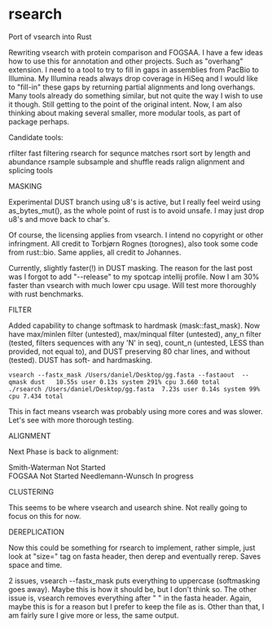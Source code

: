 # rsearch
Port of vsearch into Rust

Rewriting vsearch with protein comparison and FOGSAA. I have a few ideas how to use this for annotation and other projects. Such as "overhang" extension. I need to a tool to try to fill in gaps in assemblies from PacBio to Illumina. My Illumina reads always drop coverage in HiSeq and I would like to "fill-in" these gaps by returning partial alignments and long overhangs. Many tools already do something similar, but not quite the way I wish to use it though. Still getting to the point of the original intent. Now, I am also thinking about making several smaller, more modular tools, as part of package perhaps. 

Candidate tools:

rfilter      fast filtering
rsearch      for sequnce matches
rsort        sort by length and abundance
rsample      subsample and shuffle reads
ralign       alignment and splicing tools


MASKING

Experimental DUST branch using u8's is active, but I really feel weird using as_bytes_mut(), as the whole point of rust is to avoid unsafe. I may just drop u8's and move back to char's. 

Of course, the licensing applies from vsearch. I intend no copyright or other infringment. All credit to Torbjørn Rognes (torognes), also took some code from rust::bio. Same applies, all credit to Johannes. 

Currently, slightly faster(!) in DUST masking. The reason for the last post was I forgot to add "--release" to my spotcap intellij profile. Now I am 30% faster than vsearch with much lower cpu usage. Will test more thoroughly with rust benchmarks.

FILTER

Added capability to change softmask to hardmask (mask::fast_mask). Now have max/minlen filter (untested), max/minqual filter (untested), any_n filter (tested, filters sequences with any 'N' in seq), count_n (untested, LESS than provided, not equal to), and DUST preserving 80 char lines, and without (tested). DUST has soft- and hardmasking. 

    vsearch --fastx_mask /Users/daniel/Desktop/gg.fasta --fastaout  --qmask dust   10.55s user 0.13s system 291% cpu 3.660 total
    ./rsearch /Users/daniel/Desktop/gg.fasta  7.23s user 0.14s system 99% cpu 7.434 total

This in fact means vsearch was probably using more cores and was slower. Let's see with more thorough testing. 

ALIGNMENT

Next Phase is back to alignment:

Smith-Waterman          Not Started    
FOGSAA                  Not Started
Needlemann-Wunsch       In progress



CLUSTERING

This seems to be where vsearch and usearch shine. Not really going to focus on this for now. 


DEREPLICATION

Now this could be something for rsearch to implement, rather simple, just look at "size=" tag on fasta header, then derep and eventually rerep. Saves space and time. 



2 issues, vsearch --fastx_mask puts everything to uppercase (softmasking goes away). Maybe this is how it should be, but I don't think so. The other issue is, vsearch removes everything after " " in the fasta header. Again, maybe this is for a reason but I prefer to keep the file as is. Other than that, I am fairly sure I give more or less, the same output. 
